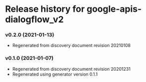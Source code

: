 # Release history for google-apis-dialogflow_v2

### v0.2.0 (2021-01-13)

* Regenerated from discovery document revision 20210108

### v0.1.0 (2021-01-07)

* Regenerated from discovery document revision 20201231
* Regenerated using generator version 0.1.1

